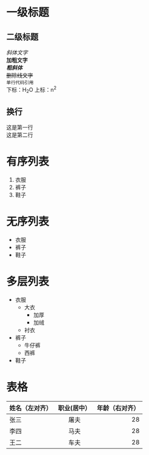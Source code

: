 # 一级标题
## 二级标题

*斜体文字*<br>
**加粗文字**  
***粗斜体***  
~~删除线文字~~  
`单行代码引用`  
下标：H<sub>2</sub>O  上标：n<sup>2

## 换行
这是第一行  
这是第二行  

# 有序列表
1. 衣服  
2. 裤子  
3. 鞋子

# 无序列表
* 衣服
* 裤子
* 鞋子

# 多层列表
* 衣服  
  + 大衣
    - 加厚
    - 加绒
  + 衬衣
* 裤子
  + 牛仔裤  
  + 西裤
* 鞋子

# 表格
姓名（左对齐）|职业(居中）|年龄（右对齐）  
---|:---:|---:
张三|屠夫|28
李四|马夫|28
王二|车夫|28

